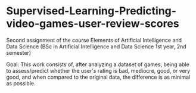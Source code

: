 # Supervised-Learning-Predicting-video-games-user-review-scores
Second assignment of the course Elements of Artificial Intelligence and Data Science (BSc in Artificial Intelligence and Data Science 1st year, 2nd semester)

Goal: This work consists of, after analyzing a dataset of games, being able to assess/predict whether the user's rating is bad, mediocre, good, or very good, and when compared to the original data, the difference is as minimal as possible.
